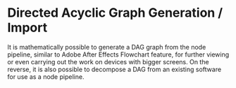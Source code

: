 # Directed Acyclic Graph Generation / Import

It is mathematically possible to generate a DAG graph from the node pipeline, similar to Adobe After Effects Flowchart feature, for further viewing or even carrying out the work on devices with bigger screens. On the reverse, it is also possible to decompose a DAG from an existing software for use as a node pipeline.
